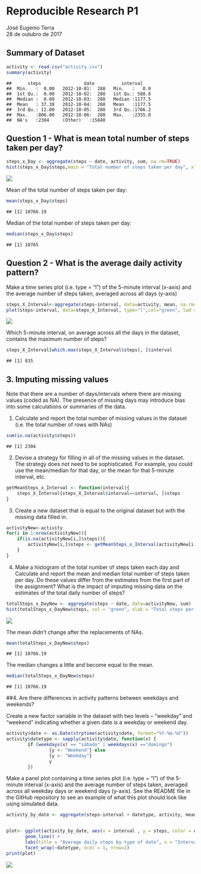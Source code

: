 # Reproducible Research P1
José Eugenio Terra  
28 de outubro de 2017  



## Summary of Dataset

```r
activity <- read.csv("activity.csv")
summary(activity)
```

```
##      steps                date          interval     
##  Min.   :  0.00   2012-10-01:  288   Min.   :   0.0  
##  1st Qu.:  0.00   2012-10-02:  288   1st Qu.: 588.8  
##  Median :  0.00   2012-10-03:  288   Median :1177.5  
##  Mean   : 37.38   2012-10-04:  288   Mean   :1177.5  
##  3rd Qu.: 12.00   2012-10-05:  288   3rd Qu.:1766.2  
##  Max.   :806.00   2012-10-06:  288   Max.   :2355.0  
##  NA's   :2304     (Other)   :15840
```

## Question 1 - What is mean total number of steps taken per day?


```r
steps_x_Day <- aggregate(steps ~ date, activity, sum, na.rm=TRUE)
hist(steps_x_Day$steps,main = "Total number of steps taken per day", xlab = "Total steps taken per day", col = "green",ylim = c(0,30))
```

![](PA1_template_files/figure-html/unnamed-chunk-2-1.png)<!-- -->

Mean of the total number of steps taken per day:

```r
mean(steps_x_Day$steps)
```

```
## [1] 10766.19
```

Median of the total number of steps taken per day:

```r
median(steps_x_Day$steps)
```

```
## [1] 10765
```

## Question 2 - What is the average daily activity pattern?

Make a time series plot (i.e. type = “l”) of the 5-minute interval (x-axis) and the average number of steps taken, averaged across all days (y-axis)



```r
steps_X_Interval<-aggregate(steps~interval, data=activity, mean, na.rm=TRUE)
plot(steps~interval, data=steps_X_Interval, type="l",col="green", lwd = 2, xlab="Interval", ylab="Average number of steps", main="Average number of steps per intervals")
```

![](PA1_template_files/figure-html/unnamed-chunk-5-1.png)<!-- -->


Which 5-minute interval, on average across all the days in the dataset, contains the maximum number of steps?


```r
steps_X_Interval[which.max(steps_X_Interval$steps), ]$interval
```

```
## [1] 835
```

## 3. Imputing missing values

Note that there are a number of days/intervals where there are missing values (coded as NA). The presence of missing days may introduce bias into some calculations or summaries of the data.

1. Calculate and report the total number of missing values in the dataset (i.e. the total number of rows with NAs)


```r
sum(is.na(activity$steps))
```

```
## [1] 2304
```


2. Devise a strategy for filling in all of the missing values in the dataset. The strategy does not need to be sophisticated. For example, you could use the mean/median for that day, or the mean for that 5-minute interval, etc.


```r
getMeanSteps_x_Interval <- function(interval){
    steps_X_Interval[steps_X_Interval$interval==interval, ]$steps
}
```

3. Create a new dataset that is equal to the original dataset but with the missing data filled in.


```r
activityNew<-activity
for(i in 1:nrow(activityNew)){
    if(is.na(activityNew[i,]$steps)){
        activityNew[i,]$steps <- getMeanSteps_x_Interval(activityNew[i,]$interval)
    }
}
```

4. Make a histogram of the total number of steps taken each day and Calculate and report the mean and median total number of steps taken per day. Do these values differ from the estimates from the first part of the assignment? What is the impact of imputing missing data on the estimates of the total daily number of steps?


```r
totalSteps_x_DayNew <- aggregate(steps ~ date, data=activityNew, sum)
hist(totalSteps_x_DayNew$steps, col = "green", xlab = "Total steps per day", ylim = c(0,30), main = "Total number of steps taken each day")
```

![](PA1_template_files/figure-html/unnamed-chunk-10-1.png)<!-- -->


The mean didn’t change after the replacements of NAs.


```r
mean(totalSteps_x_DayNew$steps)
```

```
## [1] 10766.19
```

The median changes a little and become equal to the mean.


```r
median(totalSteps_x_DayNew$steps)
```

```
## [1] 10766.19
```

##4. Are there differences in activity patterns between weekdays and weekends?

Create a new factor variable in the dataset with two levels – “weekday” and “weekend” indicating whether a given date is a weekday or weekend day.

```r
activity$date <- as.Date(strptime(activity$date, format="%Y-%m-%d"))
activity$datetype <- sapply(activity$date, function(x) {
        if (weekdays(x) == "sábado" | weekdays(x) =="domingo") 
                {y <- "Weekend"} else 
                {y <- "Weekday"}
                y
        })
```

Make a panel plot containing a time series plot (i.e. type = “l”) of the 5-minute interval (x-axis) and the average number of steps taken, averaged across all weekday days or weekend days (y-axis). See the README file in the GitHub repository to see an example of what this plot should look like using simulated data.


```r
activity_by_date <- aggregate(steps~interval + datetype, activity, mean, na.rm = TRUE)


plot<- ggplot(activity_by_date, aes(x = interval , y = steps, color = datetype)) +
       geom_line() +
       labs(title = "Average daily steps by type of date", x = "Interval", y = "Average number of steps") +
       facet_wrap(~datetype, ncol = 1, nrow=2)
print(plot)
```

![](PA1_template_files/figure-html/unnamed-chunk-14-1.png)<!-- -->


